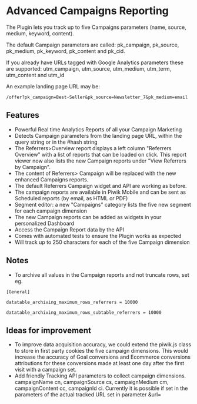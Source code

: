 # Advanced Campaigns Reporting
The Plugin lets you track up to five Campaigns parameters (name, source, medium, keyword, content).

The default Campaign parameters are called: pk_campaign, pk_source, pk_medium, pk_keyword, pk_content and pk_cid.

If you already have URLs tagged with Google Analytics parameters these are supported: utm_campaign, utm_source, utm_medium, utm_term, utm_content and utm_id

An example landing page URL may be:
```
/offer?pk_campaign=Best-Seller&pk_source=Newsletter_7&pk_medium=email
```

## Features
 * Powerful Real time Analytics Reports of all your Campaign Marketing
 * Detects Campaign parameters from the landing page URL, within the query string or in the #hash string
 * The Referrers>Overview report displays a left column "Referrers Overview" with a list of reports that can be loaded on click.
   This report viewer now also lists the new Campaign reports under "View Referrers by Campaign".
 * The content of Referrers> Campaign will be replaced with the new enhanced Campaigns reports.
 * The default Referrers Campaign widget and API are working as before.
 * The campaign reports are available in Piwik Mobile and can be sent as Scheduled reports (by email, as HTML or PDF)
 * Segment editor: a new "Campaigns" category lists the five new segment for each campaign dimension
 * The new Campaign reports can be added as widgets in your personalized Dashboard
 * Access the Campaign Report data by the API
 * Comes with automated tests to ensure the Plugin works as expected
 * Will track up to 250 characters for each of the five Campaign dimension

## Notes
 * To archive all values in the Campaign reports and not truncate rows, set eg.
```
[General]

datatable_archiving_maximum_rows_referrers = 10000

datatable_archiving_maximum_rows_subtable_referrers = 10000
```

## Ideas for improvement
 * To improve data acquisition accuracy, we could extend the piwik.js class to store in first party cookies
 the five campaign dimensions. This would increase the accuracy of Goal conversions and Ecommerce conversions attributions
 for these conversions made at least one day after the first visit with a campaign set.
 * Add friendly Tracking API parameters to collect campaign dimensions.
 campaignName cn, campaignSource cs, campaignMedium cm, campaignContent cc, campaignId ci.
 Currently it is possible if set in the parameters of the actual tracked URL set in parameter &url=
